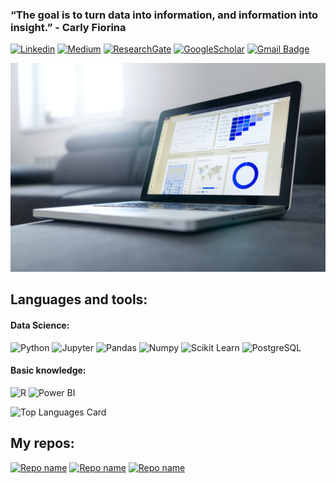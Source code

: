 ### “The goal is to turn data into information, and information into insight.” - Carly Fiorina

[![Linkedin](https://img.shields.io/badge/-LinkedIn-blue?style=flat-square&logo=Linkedin&logoColor=white)](https://www.linkedin.com/in/ricardo-basso-garcia)
[![Medium](https://img.shields.io/badge/Medium-12100E?style=for-the-badge&logo=medium&logoColor=white)](https://medium.com/@ricardobgarcia)
[![ResearchGate](https://img.shields.io/badge/ResearchGate-00CCBB?style=flat&logo=ResearchGate&logoColor=white)](https://www.researchgate.net/profile/Ricardo-B-Garcia)
[![GoogleScholar](https://img.shields.io/badge/google%20scholar-%234285F4.svg?&style=flat&logo=google%20scholar&logoColor=white)](https://scholar.google.com/citations?user=ysItG7MAAAAJ&hl)
[![Gmail Badge](https://img.shields.io/badge/-Gmail-red?style=flat-square&logo=Gmail&logoColor=white)](mailto:rbgarcia@gmail.com)

![plot](https://github.com/ricardobgarcia/ricardobgarcia/blob/main/lukas-blazek-mcSDtbWXUZU-unsplash.jpg)


## **Languages and tools:**
#### Data Science:
 ![Python](https://img.shields.io/badge/-Python-black?style=flat-square&logo=Python)
 ![Jupyter](https://img.shields.io/badge/-Jupyter-black?style=flat-square&logo=Jupyter)
 ![Pandas](https://img.shields.io/badge/-Pandas-black?style=flat-square&logo=Pandas)
 ![Numpy](https://img.shields.io/badge/-Numpy-black?style=flat-square&logo=Numpy)
 ![Scikit Learn](https://img.shields.io/badge/-Scikit%20Learn-black?style=flat-square&logo=scikit-learn)
 ![PostgreSQL](https://img.shields.io/badge/-PostgreSQL-black?style=flat-square&logo=PostgreSQL)
 
 #### Basic knowledge:
 ![R](https://img.shields.io/badge/R-276DC3?style=flat&logo=r&logoColor=white)
 ![Power BI](https://img.shields.io/badge/PowerBI-F2C811?style=flat&logo=Power%20BI&logoColor=white)

![Top Languages Card](https://github-readme-stats.vercel.app/api/top-langs/?username=ricardobgarcia&layout=compact)

## **My repos:**
[![Repo name](https://github-readme-stats.vercel.app/api/pin/?username=ricardobgarcia&repo=kc_house_project&show_owner=true)](https://github.com/ricardobgarcia/kc_house_project)
[![Repo name](https://github-readme-stats.vercel.app/api/pin/?username=ricardobgarcia&repo=nyc_airbnb_project&show_owner=true)](https://github.com/ricardobgarcia/nyc_airbnb_project)
[![Repo name](https://github-readme-stats.vercel.app/api/pin/?username=ricardobgarcia&repo=DataScienceDegree&show_owner=true)](https://github.com/ricardobgarcia/DataScienceDegree)

<!--
**ricardobgarcia/ricardobgarcia** is a ✨ _special_ ✨ repository because its `README.md` (this file) appears on your GitHub profile.

![Github stats](https://github-readme-stats.vercel.app/api?username=ricardobgarcia&theme=highcontrast&show_icons=true&count_private=true)

Here are some ideas to get you started:

- 🔭 I’m currently working on ...
- 🌱 I’m currently learning ...
- 👯 I’m looking to collaborate on ...
- 🤔 I’m looking for help with ...
- 💬 Ask me about ...
- 📫 How to reach me: ...
- 😄 Pronouns: ...
- ⚡ Fun fact: ...
-->
